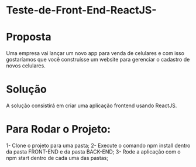 # Teste-de-Front-End-ReactJS-

# Proposta
Uma empresa vai lançar um novo app para venda de celulares e com isso gostaríamos que você construísse um website para gerenciar o cadastro de novos celulares.

# Solução
A solução consistirá em criar uma aplicação frontend usando ReactJS.

# Para Rodar o Projeto:
1- Clone o projeto para uma pasta;
2- Execute o comando npm install dentro da pasta FRONT-END e da pasta BACK-END;
3- Rode a aplicação com o npm start dentro de cada uma das pastas;
